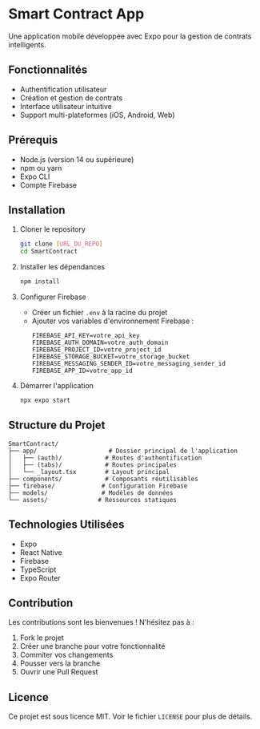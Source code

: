 # Smart Contract App

Une application mobile développée avec Expo pour la gestion de contrats intelligents.

## Fonctionnalités

- Authentification utilisateur
- Création et gestion de contrats
- Interface utilisateur intuitive
- Support multi-plateformes (iOS, Android, Web)

## Prérequis

- Node.js (version 14 ou supérieure)
- npm ou yarn
- Expo CLI
- Compte Firebase

## Installation

1. Cloner le repository
   ```bash
   git clone [URL_DU_REPO]
   cd SmartContract
   ```

2. Installer les dépendances
   ```bash
   npm install
   ```

3. Configurer Firebase
   - Créer un fichier `.env` à la racine du projet
   - Ajouter vos variables d'environnement Firebase :
     ```
     FIREBASE_API_KEY=votre_api_key
     FIREBASE_AUTH_DOMAIN=votre_auth_domain
     FIREBASE_PROJECT_ID=votre_project_id
     FIREBASE_STORAGE_BUCKET=votre_storage_bucket
     FIREBASE_MESSAGING_SENDER_ID=votre_messaging_sender_id
     FIREBASE_APP_ID=votre_app_id
     ```

4. Démarrer l'application
   ```bash
   npx expo start
   ```

## Structure du Projet

```
SmartContract/
├── app/                    # Dossier principal de l'application
│   ├── (auth)/            # Routes d'authentification
│   ├── (tabs)/            # Routes principales
│   └── _layout.tsx        # Layout principal
├── components/            # Composants réutilisables
├── firebase/             # Configuration Firebase
├── models/               # Modèles de données
└── assets/              # Ressources statiques
```

## Technologies Utilisées

- Expo
- React Native
- Firebase
- TypeScript
- Expo Router

## Contribution

Les contributions sont les bienvenues ! N'hésitez pas à :
1. Fork le projet
2. Créer une branche pour votre fonctionnalité
3. Commiter vos changements
4. Pousser vers la branche
5. Ouvrir une Pull Request

## Licence

Ce projet est sous licence MIT. Voir le fichier `LICENSE` pour plus de détails.
